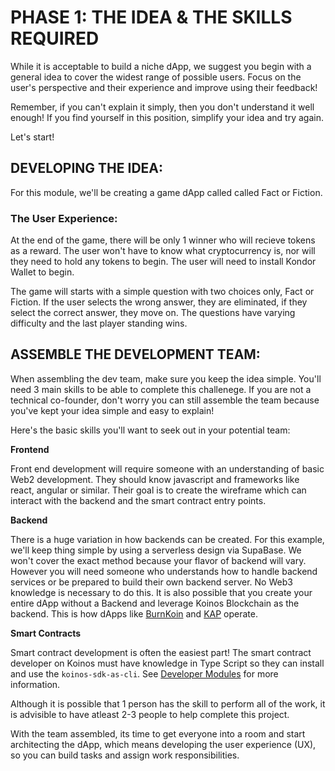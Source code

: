 # PHASE 1: THE IDEA & THE SKILLS REQUIRED

While it is acceptable to build a niche dApp, we suggest you begin with a general idea to cover the widest range of  possible users. Focus on the user's perspective and their experience and improve using their feedback!

Remember, if you can't explain it simply, then you don't understand it well enough! If you find yourself in this position, simplify your idea and try again.

Let's start!

## DEVELOPING THE IDEA:

For this module, we'll be creating a game dApp called called Fact or Fiction. 

### The User Experience:

At the end of the game, there will be only 1 winner who will recieve tokens as a reward. The user won't have to know what cryptocurrency is, nor will they need to hold any tokens to begin. The user will need to install Kondor Wallet to begin.

The game will starts with a simple question with two choices only, Fact or Fiction. If the user selects the wrong answer, they are eliminated, if they select the correct answer, they move on. The questions have varying difficulty and the last player standing wins.


## ASSEMBLE THE DEVELOPMENT TEAM:

When assembling the dev team, make sure you keep the idea simple. You'll need 3 main skills to be able to complete this challenege. If you are not a technical co-founder, don't worry you can still assemble the team because you've kept your idea simple and easy to explain!

Here's the basic skills you'll want to seek out in your potential team:

__Frontend__

Front end development will require someone with an understanding of basic Web2 development. They should know javascript and frameworks like react, angular or similar. Their goal is to create the wireframe which can interact with the backend and the smart contract entry points.

__Backend__

There is a huge variation in how backends can be created. For this example, we'll keep thing simple by using a serverless design via SupaBase. We won't cover the exact method because your flavor of backend will vary. However you will need someone who understands how to handle backend services or be prepared to build their own backend server. No Web3 knowledge is necessary to do this. It is also possible that you create your entire dApp without a Backend and leverage Koinos Blockchain as the backend. This is how dApps like [BurnKoin](https:burnkoin.com) and [KAP](https://kap.domains) operate.


__Smart Contracts__

Smart contract development is often the easiest part! The smart contract developer on Koinos must have knowledge in Type Script so they can install and use the `koinos-sdk-as-cli`. See [Developer Modules](/landing/dev) for more information.

Although it is possible that 1 person has the skill to perform all of the work, it is advisible to have atleast 2-3 people to help complete this project.

With the team assembled, its time to get everyone into a room and start architecting the dApp, which means developing the user experience (UX), so you can build tasks and assign work responsibilities.